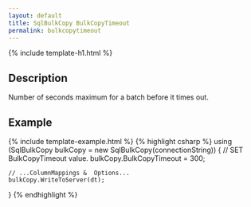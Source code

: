 ```yaml
---
layout: default
title: SqlBulkCopy BulkCopyTimeout
permalink: bulkcopytimeout
---
```


{% include template-h1.html %}

## Description

Number of seconds maximum for a batch before it times out.

## Example
{% include template-example.html %} 
{% highlight csharp %}
using (SqlBulkCopy bulkCopy = new SqlBulkCopy(connectionString))
{
    // SET BulkCopyTimeout value.
    bulkCopy.BulkCopyTimeout = 300;

    // ...ColumnMappings &  Options...
    bulkCopy.WriteToServer(dt);
}
{% endhighlight %}
